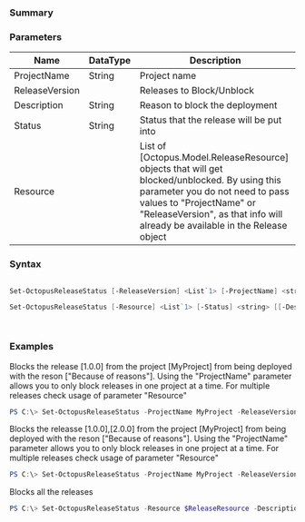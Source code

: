 ﻿### Summary

### Parameters
| Name | DataType          | Description |
| ------------- | ----------- | ----------- |
| ProjectName | String |  Project name     |
| ReleaseVersion |  |  Releases to Block/Unblock     |
| Description | String |  Reason to block the deployment     |
| Status | String |  Status that the release will be put into     |
| Resource |  |  List of [Octopus.Model.ReleaseResource] objects that will get blocked/unblocked. By using this parameter you do not need to pass values to  "ProjectName" or "ReleaseVersion", as that info will already be available in the Release object     |

### Syntax
``` powershell

Set-OctopusReleaseStatus [-ReleaseVersion] <List`1> [-ProjectName] <string> [-Status] <string> [[-Description] <string>] [<CommonParameters>]

Set-OctopusReleaseStatus [-Resource] <List`1> [-Status] <string> [[-Description] <string>] [<CommonParameters>]




``` 

### Examples
Blocks the release [1.0.0] from the project [MyProject] from being deployed with the reson ["Because of reasons"]. Using the "ProjectName" parameter allows you to only block releases in one project at a time. For multiple releases check usage of parameter "Resource"

 ``` powershell 
 PS C:\> Set-OctopusReleaseStatus -ProjectName MyProject -ReleaseVersion 1.0.0 -Description "Because of reasons"
 ``` 

Blocks the releasse [1.0.0],[2.0.0] from the project [MyProject] from being deployed with the reson ["Because of reasons"]. Using the "ProjectName" parameter allows you to only block releases in one project at a time. For multiple releases check usage of parameter "Resource"

 ``` powershell 
 PS C:\> Set-OctopusReleaseStatus -ProjectName MyProject -ReleaseVersion 1.0.0, 2.0.0 -Description "Because of reasons"
 ``` 

Blocks all the releases

 ``` powershell 
 PS C:\> Set-OctopusReleaseStatus -Resource $ReleaseResource -Description
 ``` 

